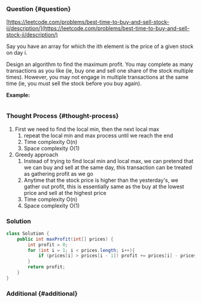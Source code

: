 ### Question {#question}

[https://leetcode.com/problems/best-time-to-buy-and-sell-stock-ii/description/](https://leetcode.com/problems/best-time-to-buy-and-sell-stock-ii/description/)

Say you have an array for which the ith element is the price of a given stock on day i.

Design an algorithm to find the maximum profit. You may complete as many transactions as you like \(ie, buy one and sell one share of the stock multiple times\). However, you may not engage in multiple transactions at the same time \(ie, you must sell the stock before you buy again\).

**Example:**

```

```

### Thought Process {#thought-process}

1. First we need to find the local min, then the next local max
   1. repeat the local min and max process until we reach the end
   2. Time complexity O\(n\)
   3. Space complexity O\(1\)
2. Greedy approach
   1. Instead of trying to find local min and local max, we can pretend that we can buy and sell at the same day, this transaction can be treated as gathering profit as we go
   2. Anytime that the stock price is higher than the yesterday's, we gather out profit, this is essentially same as the buy at the lowest price and sell at the highest price
   3. Time complexity O\(n\)
   4. Space complexity O\(1\)

### Solution

```java
class Solution {
    public int maxProfit(int[] prices) {
        int profit = 0;
        for (int i = 1; i < prices.length; i++){
            if (prices[i] > prices[i - 1]) profit += prices[i] - prices[i -1];
        }
        return profit;
    }
}
```

### Additional {#additional}




